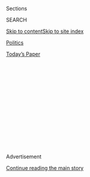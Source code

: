 <div id="app">

<div>

<div>

<div>

<div class="NYTAppHideMasthead css-1q2w90k e1suatyy0">

<div class="section css-ui9rw0 e1suatyy2">

<div class="css-eph4ug er09x8g0">

<div class="css-6n7j50">

</div>

<span class="css-1dv1kvn">Sections</span>

<div class="css-10488qs">

<span class="css-1dv1kvn">SEARCH</span>

</div>

[Skip to content](#site-content)[Skip to site
index](#site-index)

</div>

<div id="masthead-section-label" class="css-1wr3we4 eaxe0e00">

[Politics](https://www.nytimes3xbfgragh.onion/section/politics)

</div>

<div class="css-10698na e1huz5gh0">

</div>

</div>

<div id="masthead-bar-one" class="section hasLinks css-15hmgas e1csuq9d3">

<div class="css-uqyvli e1csuq9d0">

</div>

<div class="css-1uqjmks e1csuq9d1">

</div>

<div class="css-9e9ivx">

[](https://myaccount.nytimes3xbfgragh.onion/auth/login?response_type=cookie&client_id=vi)

</div>

<div class="css-1bvtpon e1csuq9d2">

[Today’s
Paper](https://www.nytimes3xbfgragh.onion/section/todayspaper)

</div>

</div>

</div>

</div>

<div data-aria-hidden="false">

<div id="site-content" data-role="main">

<div>

<div class="css-1aor85t" style="opacity:0.000000001;z-index:-1;visibility:hidden">

<div class="css-1hqnpie">

<div class="css-epjblv">

<span class="css-17xtcya">[Politics](/section/politics)</span><span class="css-x15j1o">|</span><span class="css-fwqvlz">Michigan
Voters Say Trump Could See Their Problems ‘Right Off the
Bat’</span>

</div>

<div class="css-k008qs">

<div class="css-1iwv8en">

<span class="css-18z7m18"></span>

<div>

</div>

</div>

<span class="css-1n6z4y">https://nyti.ms/2erYLd1</span>

<div class="css-1705lsu">

<div class="css-4xjgmj">

<div class="css-4skfbu" data-role="toolbar" data-aria-label="Social Media Share buttons, Save button, and Comments Panel with current comment count" data-testid="share-tools">

  - 
  - 
  - 
  - 
    
    <div class="css-6n7j50">
    
    </div>

  - 

</div>

</div>

</div>

</div>

</div>

</div>

<div class="css-13pd83m">

</div>

<div id="top-wrapper" class="css-1sy8kpn">

<div id="top-slug" class="css-l9onyx">

Advertisement

</div>

[Continue reading the main
story](#after-top)

<div class="ad top-wrapper" style="text-align:center;height:100%;display:block;min-height:250px">

<div id="top" class="place-ad" data-position="top" data-size-key="top">

</div>

</div>

<div id="after-top">

</div>

</div>

<div id="sponsor-wrapper" class="css-1hyfx7x">

<div id="sponsor-slug" class="css-19vbshk">

Supported by

</div>

[Continue reading the main
story](#after-sponsor)

<div id="sponsor" class="ad sponsor-wrapper" style="text-align:center;height:100%;display:block">

</div>

<div id="after-sponsor">

</div>

</div>

<div class="css-1vkm6nb ehdk2mb0">

# Michigan Voters Say Trump Could See Their Problems ‘Right Off the Bat’

</div>

<div class="css-79elbk" data-testid="photoviewer-wrapper">

<div class="css-z3e15g" data-testid="photoviewer-wrapper-hidden">

</div>

<div class="css-1a48zt4 ehw59r15" data-testid="photoviewer-children">

![<span class="css-16f3y1r e13ogyst0" data-aria-hidden="true">An auto
manufacturing plant in Macomb County, Mich. The county had twice voted
for Barack Obama but backed Donald J. Trump this
time.</span><span class="css-cnj6d5 e1z0qqy90" itemprop="copyrightHolder"><span class="css-1ly73wi e1tej78p0">Credit...</span><span><span>Brittany
Greeson for The New York
Times</span></span></span>](https://static01.graylady3jvrrxbe.onion/images/2016/11/13/us/13FLIP-michigan3/13FLIP-michigan3-articleInline.jpg?quality=75&auto=webp&disable=upscale)

</div>

</div>

<div class="css-xt80pu e12qa4dv0">

<div class="css-18e8msd">

<div class="css-vp77d3 epjyd6m0">

<div class="css-1baulvz">

By [<span class="css-1baulvz last-byline" itemprop="name">Abby
Goodnough</span>](http://www.nytimes3xbfgragh.onion/by/abby-goodnough)

</div>

</div>

  - Nov. 12,
    2016

  - 
    
    <div class="css-4xjgmj">
    
    <div class="css-d8bdto" data-role="toolbar" data-aria-label="Social Media Share buttons, Save button, and Comments Panel with current comment count" data-testid="share-tools">
    
      - 
      - 
      - 
      - 
        
        <div class="css-6n7j50">
        
        </div>
    
      - 
    
    </div>
    
    </div>

</div>

</div>

<div class="section meteredContent css-1r7ky0e" name="articleBody" itemprop="articleBody">

<div class="css-1fanzo5 StoryBodyCompanionColumn">

<div class="css-53u6y8">

WARREN, Mich. — This state was one of the biggest upsets in last week’s
jolting election, going narrowly to Donald J. Trump and giving the
Republican Party its first victory in a presidential race here since
1988.

In Macomb County, just north of Detroit, where the term “Reagan
Democrats” was coined after white autoworkers abandoned the party for
Ronald Reagan in the 1980s, Mr. Trump captured 53.6 percent of the vote,
compared with 47.6 percent statewide, according to preliminary results.
Many of his supporters here were blue-collar Obama voters who saw
modern-day Republicans as out of touch with their interests until Mr.
Trump, with his brash outsider message, came along.

Chris Vitale, a longtime Chrysler employee and United Auto Workers
member, supported Barack Obama twice, as did his union and his county.
But on Tuesday, Mr. Vitale rejected the U.A.W.’s choice, Hillary
Clinton, and voted with gusto for Mr. Trump.

</div>

</div>

<div class="css-1fanzo5 StoryBodyCompanionColumn">

<div class="css-53u6y8">

“The Republicans that generally get run are anti-manufacturing,
anti-Midwest,” said Mr. Vitale, 44, of St. Clair Shores, explaining why
he rejected Mitt Romney in 2012 and Senator John McCain in 2008. “Mr.
Trump understood our problems right off the bat, without being told by
anyone.”

</div>

</div>

<div class="css-79elbk" data-testid="photoviewer-wrapper">

<div class="css-z3e15g" data-testid="photoviewer-wrapper-hidden">

</div>

<div class="css-1a48zt4 ehw59r15" data-testid="photoviewer-children">

![<span class="css-16f3y1r e13ogyst0" data-aria-hidden="true">Chris
Vitale, a Chrysler employee and union member, said Mr. Trump “understood
our problems right off the bat, without being told by
anyone.”</span><span class="css-cnj6d5 e1z0qqy90" itemprop="copyrightHolder"><span class="css-1ly73wi e1tej78p0">Credit...</span><span>Brittany
Greeson for The New York
Times</span></span>](https://static01.graylady3jvrrxbe.onion/images/2016/11/13/us/13FLIP-michigan2/13FLIP-michigan2-articleInline.jpg?quality=75&auto=webp&disable=upscale)

</div>

</div>

<div class="css-1fanzo5 StoryBodyCompanionColumn">

<div class="css-53u6y8">

Macomb County’s autoworkers were hardly alone in gravitating toward Mr.
Trump. Patricia Meadows, a retired waitress, voted for Mr. Obama in 2012
because she liked him, she said, and was hopeful about his health care
law. But this time around, Ms. Meadows had no use for Mrs. Clinton or
any candidate who had spent time in the nation’s capital. Mr. Trump was
the lesser of two evils because he was “not so political,” she said.

“I think everybody in Washington needs a kick in the rear,” Ms. Meadows,
68, said on Thursday as she ate fried fish at a diner in Warren, a
weathered city at the county’s southern end. “And I think Washington
needs to be done with the Clintons.”

She added, however, that she hoped Mr. Trump would not “do away with the
health care” — Mr. Obama’s Affordable Care Act — as he had promised on
the campaign trail. Her daughter had obtained subsidized insurance
coverage through the law for $50 a month.

“I think he was bluffing,” Ms. Meadows said with a frown.

Mayor James R. Fouts of Warren said Trump supporters here were
especially motivated by Mr. Trump’s promise to overturn or overhaul the
North American Free Trade Agreement, which they blame for the loss of
American manufacturing jobs to Mexico. All year, Mr. Trump has attacked
Ford Motor Company in particular for planning to move all of its small
car production to
Mexico.

</div>

</div>

<div class="css-79elbk" data-testid="photoviewer-wrapper">

<div class="css-z3e15g" data-testid="photoviewer-wrapper-hidden">

</div>

<div class="css-1a48zt4 ehw59r15" data-testid="photoviewer-children">

<div class="css-1xdhyk6 erfvjey0">

<span class="css-1ly73wi e1tej78p0">Image</span>

<div class="css-zjzyr8">

<div data-testid="lazyimage-container" style="height:257.77777777777777px">

</div>

</div>

</div>

<span class="css-16f3y1r e13ogyst0" data-aria-hidden="true">Kelly’s
Sports Bar and Grill in Warren, Mich., a city where many are opposed to
Nafta.</span><span class="css-cnj6d5 e1z0qqy90" itemprop="copyrightHolder"><span class="css-1ly73wi e1tej78p0">Credit...</span><span>Brittany
Greeson for The New York Times</span></span>

</div>

</div>

<div class="css-1fanzo5 StoryBodyCompanionColumn">

<div class="css-53u6y8">

Noting that Senator Bernie Sanders of Vermont also criticized free trade
agreements when he ran against Mrs. Clinton in the Democratic primary
race, Mr. Fouts said that some who normally vote Democrat in Macomb
County had initially supported Mr. Sanders and migrated to Mr. Trump
only after Mrs. Clinton became the Democratic nominee.

“There were a significant number of Sanders people who made the
transition to Trump,” said Mr. Fouts, whose office is nonpartisan.
“Bernie might have won here; Joe Biden might have won. But Hillary was
never going to be the candidate to convince people around here that she
was going to make a difference in their lives.”

Mr. Fouts voted for Mr. Obama twice. But this time he rejected both Mrs.
Clinton and Mr. Trump for a third-party candidate — which one, he would
not say.

The last time the county backed a Republican presidential candidate was
in 2004.

Mr. Trump may also have energized a segment of Macomb County voters who
had not bothered to participate in the 2012 election. Voter turnout in
the county was 4 percent higher this year, according to preliminary
results, with 67 percent of registered voters casting ballots. On the
other hand, some of the state’s most heavily Democratic counties,
including Wayne, home to Detroit, and Genesee, home to Flint, saw less
turnout than four years
ago.

</div>

</div>

<div class="css-79elbk" data-testid="photoviewer-wrapper">

<div class="css-z3e15g" data-testid="photoviewer-wrapper-hidden">

</div>

<div class="css-1a48zt4 ehw59r15" data-testid="photoviewer-children">

<div class="css-1xdhyk6 erfvjey0">

<span class="css-1ly73wi e1tej78p0">Image</span>

<div class="css-zjzyr8">

<div data-testid="lazyimage-container" style="height:257.77777777777777px">

</div>

</div>

</div>

<span class="css-16f3y1r e13ogyst0" data-aria-hidden="true">Amanda
Rogers, a bartender and Trump voter in Warren, said she did not agree
with Hillary Clinton’s immigration
policies.</span><span class="css-cnj6d5 e1z0qqy90" itemprop="copyrightHolder"><span class="css-1ly73wi e1tej78p0">Credit...</span><span>Brittany
Greeson for The New York Times</span></span>

</div>

</div>

<div class="css-1fanzo5 StoryBodyCompanionColumn">

<div class="css-53u6y8">

Amanda Rogers, a bartender in Warren, sat out the 2012 election but
hustled to the polls to vote for Mr. Trump. Her boyfriend and her
brother voted for the first time in their lives, she said. Ms. Rogers,
34, was motivated in part by what she saw as Mrs. Clinton’s lenient
stance on immigration.

</div>

</div>

<div class="css-1fanzo5 StoryBodyCompanionColumn">

<div class="css-53u6y8">

“We are drowning right now,” she said. “Our vets are homeless. There’s
one out of every five American children starving right now. And Clinton
wants to open the floodgates and let everybody else in.”

Ms. Rogers, who said she had “loved Bill Clinton as a president” and
found Mr. Obama “all right,” added: “There’s people who’ve been here 12
years who don’t even care to learn the language but want to reap all the
benefits of this country: food stamps, free health care, Section 8
housing, welfare checks. People are sick of that, especially in Macomb
County.”

Muslims from places like Yemen and Bangladesh are the most visible
immigrants here. Just south of Macomb County is Hamtramck, which in one
generation went from overwhelmingly Polish Catholic to majority Muslim.
In Macomb, the City of Sterling Heights, home to a large Ford plant, is
facing a federal lawsuit after rejecting a proposed mosque last
year.

</div>

</div>

<div class="css-79elbk" data-testid="photoviewer-wrapper">

<div class="css-z3e15g" data-testid="photoviewer-wrapper-hidden">

</div>

<div class="css-1a48zt4 ehw59r15" data-testid="photoviewer-children">

<div class="css-1xdhyk6 erfvjey0">

<span class="css-1ly73wi e1tej78p0">Image</span>

<div class="css-zjzyr8">

<div data-testid="lazyimage-container" style="height:258.4561403508772px">

</div>

</div>

</div>

<span class="css-16f3y1r e13ogyst0" data-aria-hidden="true">Jason
Powrozek, 18, a high school senior from New Baltimore, Mich., said of
Mr. Trump: “He tells it like it
is.”</span><span class="css-cnj6d5 e1z0qqy90" itemprop="copyrightHolder"><span class="css-1ly73wi e1tej78p0">Credit...</span><span>Brittany
Greeson for The New York Times</span></span>

</div>

</div>

<div class="css-1fanzo5 StoryBodyCompanionColumn">

<div class="css-53u6y8">

Mr. Trump held a rally last Sunday in Sterling Heights, where he
elicited boos against Mrs. Clinton when he said she wanted “virtually
unlimited immigration from the most dangerous regions of the world,” and
would “import generations of terrorism, extremism and radicalism into
your schools and your communities.”

Macomb County, though still largely white, is becoming more diverse:
82.3 percent of its 865,000 residents were white in 2015, according to
the Census Bureau, down from 85.4 percent in 2010. The black population
grew to 11.4 percent, from 8.6 percent. About 10 percent of the
population is foreign born.

Many here also complain that poverty and crime are growing. As Macomb
helped assure Mr. Trump’s victory on Election Day, it also played a
major role in the defeat of a local ballot initiative that would have
taxed its residents, and those of four neighboring counties, to build a
public transportation system connecting Detroit and its suburbs.

</div>

</div>

<div class="css-1fanzo5 StoryBodyCompanionColumn">

<div class="css-53u6y8">

Jason Powrozek, 18, a high school senior from New Baltimore, on the more
affluent north side of the county, said he had voted against the
transportation measure because “I just felt it would speed up the
transport of drugs up here from the inner city.” A first-time voter, he
had volunteered for at the county Republican headquarters and went to
New York for the Trump campaign’s election night party.

“He tells it like it is,” Jason said of Mr. Trump. “He speaks what
people don’t want to say because it’s politically incorrect.”

Mr. Trump also spoke on Halloween at Macomb Community College.

Frank Pitcher, 49, who lives in Sterling Heights and has worked at its
Ford plant for 23 years, went to the Trump rally there and said he was
surprised at how many of his co-workers he saw.

“I took some pictures with people there and posted on my Facebook
because I wasn’t going to hide how I was voting,” he said. “I’m not
ashamed of where I stand.”

</div>

</div>

</div>

<div>

</div>

<div>

</div>

<div>

</div>

<div>

<div id="bottom-wrapper" class="css-1ede5it">

<div id="bottom-slug" class="css-l9onyx">

Advertisement

</div>

[Continue reading the main
story](#after-bottom)

<div id="bottom" class="ad bottom-wrapper" style="text-align:center;height:100%;display:block;min-height:90px">

</div>

<div id="after-bottom">

</div>

</div>

</div>

</div>

</div>

## Site Index

<div>

</div>

## Site Information Navigation

  - [© <span>2020</span> <span>The New York Times
    Company</span>](https://help.nytimes3xbfgragh.onion/hc/en-us/articles/115014792127-Copyright-notice)

<!-- end list -->

  - [NYTCo](https://www.nytco.com/)
  - [Contact
    Us](https://help.nytimes3xbfgragh.onion/hc/en-us/articles/115015385887-Contact-Us)
  - [Work with us](https://www.nytco.com/careers/)
  - [Advertise](https://nytmediakit.com/)
  - [T Brand Studio](http://www.tbrandstudio.com/)
  - [Your Ad
    Choices](https://www.nytimes3xbfgragh.onion/privacy/cookie-policy#how-do-i-manage-trackers)
  - [Privacy](https://www.nytimes3xbfgragh.onion/privacy)
  - [Terms of
    Service](https://help.nytimes3xbfgragh.onion/hc/en-us/articles/115014893428-Terms-of-service)
  - [Terms of
    Sale](https://help.nytimes3xbfgragh.onion/hc/en-us/articles/115014893968-Terms-of-sale)
  - [Site
    Map](https://spiderbites.nytimes3xbfgragh.onion)
  - [Help](https://help.nytimes3xbfgragh.onion/hc/en-us)
  - [Subscriptions](https://www.nytimes3xbfgragh.onion/subscription?campaignId=37WXW)

</div>

</div>

</div>

</div>
